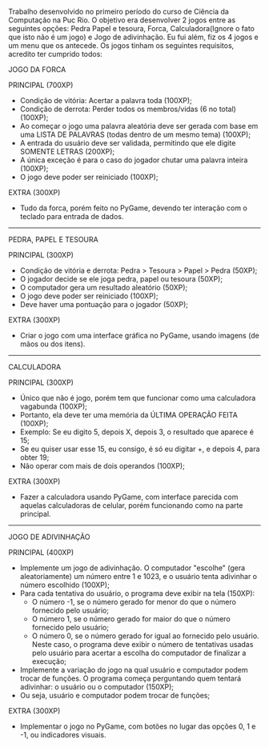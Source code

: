 Trabalho desenvolvido no primeiro período do curso de Ciência da Computação na Puc Rio.
O objetivo era desenvolver 2 jogos entre as seguintes opções: Pedra Papel e tesoura, Forca, Calculadora(Ignore o fato que isto não é um jogo) e Jogo de adivinhação. Eu fui além, fiz os 4 jogos e um menu que os antecede.
Os jogos tinham os seguintes requisitos, acredito ter cumprido todos:

JOGO DA FORCA

PRINCIPAL (700XP)
- Condição de vitória: Acertar a palavra toda (100XP);
- Condição de derrota: Perder todos os membros/vidas (6 no total) (100XP);
- Ao começar o jogo uma palavra aleatória deve ser gerada com base em uma LISTA DE PALAVRAS (todas dentro de um mesmo tema) (100XP);
- A entrada do usuário deve ser validada, permitindo que ele digite SOMENTE LETRAS (200XP);
- A única exceção é para o caso do jogador chutar uma palavra inteira (100XP);
- O jogo deve poder ser reiniciado (100XP);

EXTRA (300XP)
- Tudo da forca, porém feito no PyGame, devendo ter interação com o teclado para entrada de dados.

-----------------------------------------------------------------------------------

PEDRA, PAPEL E TESOURA

PRINCIPAL (300XP)
- Condição de vitória e derrota: Pedra > Tesoura > Papel > Pedra (50XP);
- O jogador decide se ele joga pedra, papel ou tesoura (50XP);
- O computador gera um resultado aleatório (50XP);
- O jogo deve poder ser reiniciado (100XP);
- Deve haver uma pontuação para o jogador (50XP);

EXTRA (300XP)
- Criar o jogo com uma interface gráfica no PyGame, usando imagens (de mãos ou dos itens).

-----------------------------------------------------------------------------------

CALCULADORA

PRINCIPAL (300XP)
- Único que não é jogo, porém tem que funcionar como uma calculadora vagabunda (100XP);
- Portanto, ela deve ter uma memória da ÚLTIMA OPERAÇÃO FEITA (100XP);
- Exemplo: Se eu digito 5, depois X, depois 3, o resultado que aparece é 15;
- Se eu quiser usar esse 15, eu consigo, é só eu digitar +, e depois 4, para obter 19;
- Não operar com mais de dois operandos (100XP);

EXTRA (300XP)
- Fazer a calculadora usando PyGame, com interface parecida com aquelas calculadoras de celular, porém funcionando como na parte principal.

-----------------------------------------------------------------------------------

JOGO DE ADIVINHAÇÃO

PRINCIPAL (400XP)
- Implemente um jogo de adivinhação. O computador "escolhe" (gera aleatoriamente) um número entre 1 e 1023, e o usuário tenta adivinhar o número escolhido (100XP);
- Para cada tentativa do usuário, o programa deve exibir na tela (150XP):
  - O número -1, se o número gerado for menor do que o número fornecido pelo usuário;
  - O número 1, se o número gerado for maior do que o número fornecido pelo usuário;
  - O número 0, se o número gerado for igual ao fornecido pelo usuário. Neste caso, o programa deve exibir o número de tentativas usadas pelo usuário para acertar a escolha do computador de finalizar a execução;
- Implemente a variação do jogo na qual usuário e computador podem trocar de funções. O programa começa perguntando quem tentará adivinhar: o usuário ou o computador (150XP);
- Ou seja, usuário e computador podem trocar de funções;

EXTRA (300XP)
- Implementar o jogo no PyGame, com botões no lugar das opções 0, 1 e -1, ou indicadores visuais.
